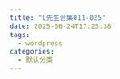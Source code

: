 ```yaml
---
title: "L先生合集011-025"
date: 2025-06-24T17:23:38
tags:
  - wordpress
categories:
  - 默认分类
---
```








